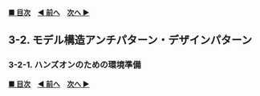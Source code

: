 **[■ 目次](https://github.com/CyberAgentAILab/model-acceleration-tutorial/tree/main?tab=readme-ov-file#table-of-contents)**　**[◀ 前へ](https://github.com/CyberAgentAILab/model-acceleration-tutorial/blob/main/03_Design/3_1-CPU_GPU_TensorRT_and_other_HW_and_FW_inference-aware_designs.md)**　**[次へ ▶]()**

## 3-2. モデル構造アンチパターン・デザインパターン
### 3-2-1. ハンズオンのための環境準備


**[■ 目次](https://github.com/CyberAgentAILab/model-acceleration-tutorial/tree/main?tab=readme-ov-file#table-of-contents)**　**[◀ 前へ](https://github.com/CyberAgentAILab/model-acceleration-tutorial/blob/main/03_Design/3_1-CPU_GPU_TensorRT_and_other_HW_and_FW_inference-aware_designs.md)**　**[次へ ▶]()**
